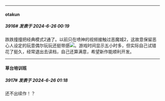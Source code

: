 ﻿
*****

####  otakun  
##### 3916#       发表于 2024-6-26 00:19

跌跌撞撞把经典模式2通了。以前只在喷神的视频接触过恶魔城2，这故意保留恶心人设定的玩意偶尔玩玩还挺带感<img src="https://static.saraba1st.com/image/smiley/face2017/143.png" referrerpolicy="no-referrer">。游戏时间显示五小时多，但实际自己试错花了挺久，经常退出去读档，自己还算满意，希望新作能顺利开发。


*****

####  草台培训班  
##### 3917#       发表于 2024-6-26 01:18

还不出续作！？

